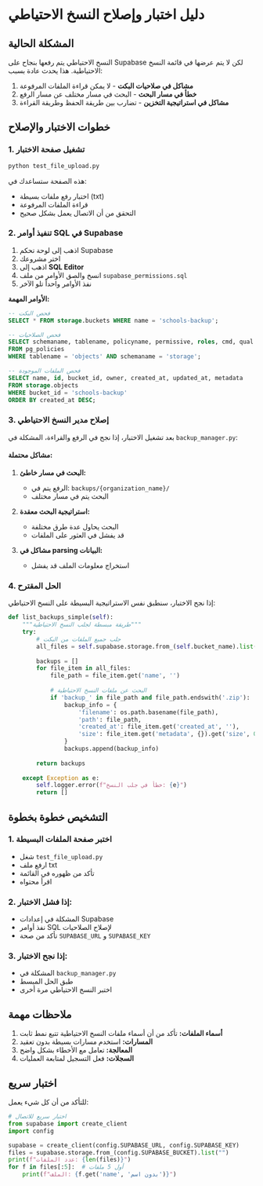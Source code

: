 # دليل اختبار وإصلاح النسخ الاحتياطي

## المشكلة الحالية
النسخ الاحتياطي يتم رفعها بنجاح على Supabase لكن لا يتم عرضها في قائمة النسخ الاحتياطية. هذا يحدث عادة بسبب:

1. **مشاكل في صلاحيات البكت** - لا يمكن قراءة الملفات المرفوعة
2. **خطأ في مسار البحث** - البحث في مسار مختلف عن مسار الرفع
3. **مشاكل في استراتيجية التخزين** - تضارب بين طريقة الحفظ وطريقة القراءة

## خطوات الاختبار والإصلاح

### 1. تشغيل صفحة الاختبار
```bash
python test_file_upload.py
```

هذه الصفحة ستساعدك في:
- اختبار رفع ملفات بسيطة (txt)
- قراءة الملفات المرفوعة
- التحقق من أن الاتصال يعمل بشكل صحيح

### 2. تنفيذ أوامر SQL في Supabase

1. اذهب إلى لوحة تحكم Supabase
2. اختر مشروعك
3. اذهب إلى **SQL Editor**
4. انسخ والصق الأوامر من ملف `supabase_permissions.sql`
5. نفذ الأوامر واحداً تلو الآخر

**الأوامر المهمة:**
```sql
-- فحص البكت
SELECT * FROM storage.buckets WHERE name = 'schools-backup';

-- فحص الصلاحيات
SELECT schemaname, tablename, policyname, permissive, roles, cmd, qual 
FROM pg_policies 
WHERE tablename = 'objects' AND schemaname = 'storage';

-- فحص الملفات الموجودة
SELECT name, id, bucket_id, owner, created_at, updated_at, metadata
FROM storage.objects 
WHERE bucket_id = 'schools-backup'
ORDER BY created_at DESC;
```

### 3. إصلاح مدير النسخ الاحتياطي

بعد تشغيل الاختبار، إذا نجح في الرفع والقراءة، المشكلة في `backup_manager.py`:

#### مشاكل محتملة:

1. **البحث في مسار خاطئ:**
   - الرفع يتم في: `backups/{organization_name}/`
   - البحث يتم في مسار مختلف

2. **استراتيجية البحث معقدة:**
   - البحث يحاول عدة طرق مختلفة
   - قد يفشل في العثور على الملفات

3. **مشاكل في parsing البيانات:**
   - استخراج معلومات الملف قد يفشل

### 4. الحل المقترح

إذا نجح الاختبار، سنطبق نفس الاستراتيجية البسيطة على النسخ الاحتياطي:

```python
def list_backups_simple(self):
    """طريقة مبسطة لجلب النسخ الاحتياطية"""
    try:
        # جلب جميع الملفات من البكت
        all_files = self.supabase.storage.from_(self.bucket_name).list("")
        
        backups = []
        for file_item in all_files:
            file_path = file_item.get('name', '')
            
            # البحث عن ملفات النسخ الاحتياطية
            if 'backup_' in file_path and file_path.endswith('.zip'):
                backup_info = {
                    'filename': os.path.basename(file_path),
                    'path': file_path,
                    'created_at': file_item.get('created_at', ''),
                    'size': file_item.get('metadata', {}).get('size', 0)
                }
                backups.append(backup_info)
        
        return backups
        
    except Exception as e:
        self.logger.error(f"خطأ في جلب النسخ: {e}")
        return []
```

## التشخيص خطوة بخطوة

### 1. اختبر صفحة الملفات البسيطة
- شغل `test_file_upload.py`
- ارفع ملف txt
- تأكد من ظهوره في القائمة
- اقرأ محتواه

### 2. إذا فشل الاختبار:
- المشكلة في إعدادات Supabase
- نفذ أوامر SQL لإصلاح الصلاحيات
- تأكد من صحة `SUPABASE_URL` و `SUPABASE_KEY`

### 3. إذا نجح الاختبار:
- المشكلة في `backup_manager.py`
- طبق الحل المبسط
- اختبر النسخ الاحتياطي مرة أخرى

## ملاحظات مهمة

1. **أسماء الملفات:** تأكد من أن أسماء ملفات النسخ الاحتياطية تتبع نمط ثابت
2. **المسارات:** استخدم مسارات بسيطة بدون تعقيد
3. **المعالجة:** تعامل مع الأخطاء بشكل واضح
4. **السجلات:** فعل التسجيل لمتابعة العمليات

## اختبار سريع

للتأكد من أن كل شيء يعمل:

```python
# اختبار سريع للاتصال
from supabase import create_client
import config

supabase = create_client(config.SUPABASE_URL, config.SUPABASE_KEY)
files = supabase.storage.from_(config.SUPABASE_BUCKET).list("")
print(f"عدد الملفات: {len(files)}")
for f in files[:5]:  # أول 5 ملفات
    print(f"الملف: {f.get('name', 'بدون اسم')}")
```

